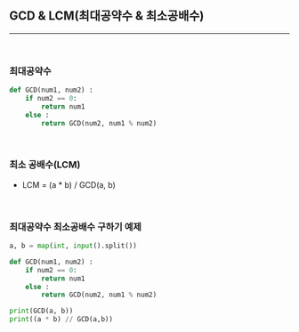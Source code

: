 ## GCD & LCM(최대공약수 & 최소공배수)

---

<br />

### 최대공약수
```python
def GCD(num1, num2) :
    if num2 == 0:
        return num1
    else : 
        return GCD(num2, num1 % num2)

```

<br />

### 최소 공배수(LCM)

- LCM = (a * b) / GCD(a, b)

<br />

### 최대공약수 최소공배수 구하기 예제

```python
a, b = map(int, input().split())

def GCD(num1, num2) :
    if num2 == 0:
        return num1
    else : 
        return GCD(num2, num1 % num2)

print(GCD(a, b))
print((a * b) // GCD(a,b))
```